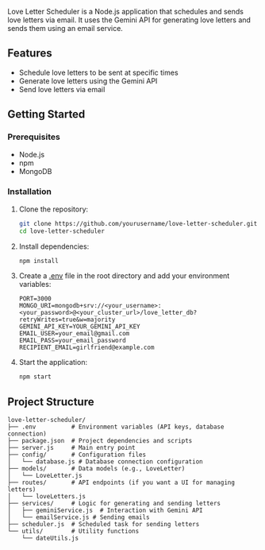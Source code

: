Love Letter Scheduler is a Node.js application that schedules and sends love letters via email. It uses the Gemini API for generating love letters and sends them using an email service.

## Features

- Schedule love letters to be sent at specific times
- Generate love letters using the Gemini API
- Send love letters via email

## Getting Started

### Prerequisites

- Node.js
- npm
- MongoDB

### Installation

1. Clone the repository:
    ```bash
    git clone https://github.com/yourusername/love-letter-scheduler.git
    cd love-letter-scheduler
    ```

2. Install dependencies:
    ```bash
    npm install
    ```

3. Create a [.env](http://_vscodecontentref_/0) file in the root directory and add your environment variables:
    ```properties
    PORT=3000
    MONGO_URI=mongodb+srv://<your_username>:<your_password>@<your_cluster_url>/love_letter_db?retryWrites=true&w=majority
    GEMINI_API_KEY=YOUR_GEMINI_API_KEY
    EMAIL_USER=your_email@gmail.com
    EMAIL_PASS=your_email_password
    RECIPIENT_EMAIL=girlfriend@example.com
    ```

4. Start the application:
    ```bash
    npm start
    ```

## Project Structure

```plaintext
love-letter-scheduler/
├── .env          # Environment variables (API keys, database connection)
├── package.json  # Project dependencies and scripts
├── server.js     # Main entry point
├── config/       # Configuration files
│   └── database.js # Database connection configuration
├── models/       # Data models (e.g., LoveLetter)
│   └── LoveLetter.js
├── routes/       # API endpoints (if you want a UI for managing letters)
│   └── loveLetters.js
├── services/     # Logic for generating and sending letters
│   ├── geminiService.js  # Interaction with Gemini API
│   └── emailService.js # Sending emails
├── scheduler.js  # Scheduled task for sending letters
└── utils/        # Utility functions
    └── dateUtils.js